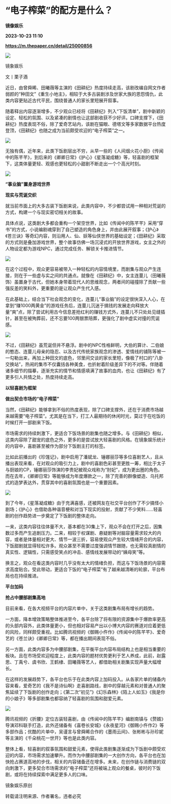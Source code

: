 # “电子榨菜”的配方是什么？
**镜像娱乐**

**2023-10-23 11:10**

**https://m.thepaper.cn/detail/25000856**

![](https://imagepphcloud.thepaper.cn/pph/image/274/916/47.jpg)

镜象娱乐

文丨栗子酒

近日，由曾舜晞、田曦薇等主演的《田耕纪》热度持续走高，该剧改编自网文作者弱颜的“种田文”《重生小地主》，相较于大多古装剧涉及世家大族的恩怨情仇，此类内容更贴近古代平民，围绕普通人的家长里短展开叙事。

随着释出内容逐渐增多，不少观众已经将《田耕纪》列入“下饭清单”，剧中新颖的设定、轻松的氛围、以及紧凑的剧情也让这部剧收获不少好评。口碑支撑下，《田耕纪》热度表现不俗，除了爱奇艺站内，该剧在猫眼、德塔文等多家数据平台热度登顶，《田耕纪》也随之成为当前颇受欢迎的“电子榨菜”之一。

![](https://imagepphcloud.thepaper.cn/pph/image/274/916/48.png)

无独有偶，近年来，此类下饭剧层出不穷，从早一些的《人间烟火花小厨》《传闻中的陈芊芊》，到后来的《卿卿日常》《护心》《星落凝成糖》等，轻喜剧的框架下，这类体量更轻、观感也更轻松的小甜剧不断走出一个个高光时刻。

![](https://imagepphcloud.thepaper.cn/pph/image/274/916/49.jpg)

**“事业脑”置身游戏世界**

**现实与荒诞交织**

就当前市面上的大多古装下饭剧来说，此类内容中，不少都尝试用一种相对荒诞的方式，构建一个与现实密切相关的故事。

具体点说，这类剧大多都会重构一个架空世界，比如《传闻中的陈芊芊》采用“穿书”的方式，小说编剧魂穿到了自己塑造的角色身上，并由此展开叙事；《护心》《苍兰诀》等奇幻内容，则沿用人、仙、妖等仙侠世界的基础设定；《田耕纪》采取的方式则是叠加游戏世界，整个故事仿佛一场沉浸式的开放世界游戏，女主之外的人物设定都为游戏NPC，通过完成任务、解锁关卡推进情节。

![](https://imagepphcloud.thepaper.cn/pph/image/274/916/50.png)

在这个过程中，观众更容易被带入一种轻松的内容情境里，而剧集与观众产生连接，则在于一些虚与实之间的共通点。就像在《田耕纪》中，女主连蔓儿（田曦薇 饰）虽置身于古代，但她本身带着现代人的思维观念，两者间的碰撞除了贡献一些强反差的笑料外，更重要的是让观众产生代入感。

在此基础上，结合当下社会观念的变化，连蔓儿“事业脑”的设定很快深入人心，在拿到“赚1000两黄金”的游戏任务后，连蔓儿沉迷于搞钱的发展走向释放大量“爽”点，除了尝试利用古今信息差抢红利的赚钱方式外，连蔓儿不只处处见缝插针，甚至在被殉葬前，还不忘要100两银票陪葬，更强化了剧中虚实对撞的荒诞感。

![](https://imagepphcloud.thepaper.cn/pph/image/274/916/54.png)

不过，《田耕纪》虽荒诞但并不悬浮。剧中的NPC性格鲜明，大伯的算计、二伯娘的憨态、连蔓儿母亲的隐忍、以及古代传统家族观念的渗透、爱情线的铺陈等被一一勾勒出来，再加上种田文的底色，邻里间交谈的家长里短，像极了村口的“八卦交换站”，热闹的集市不仅囊括各种美食，也折射着阶级差异下的不对等。伴随着诸多细节的描摹，逐渐充实的情节和情感填满了故事的血肉，也让《田耕纪》有了更多引人共情之处，热度持续走高。

**以轻喜剧为框架**

**做出契合市场的“电子榨菜”**

当然，《田耕纪》能够拿到不俗的热度表现，除了口碑支撑外，还在于消费市场越来越需要“电子榨菜”。尤其是在当下，打工人最期待的休闲时光，莫过于在吃饭的时候打开一部剧来下饭。

市场需求的持续刺激下，更适合下饭场景的剧集也随之增多。与《田耕纪》相似，这类内容除了甜宠的底色之外，更多的是尝试放大轻喜剧的风格。在镜象娱乐统计的内容中，喜剧甚至被作为部分下饭剧主打的标签。

比如此前播出的《珍馐记》，剧中启用了潘斌龙、锤娜丽莎等多位喜剧艺人，且从播出表现来看，在对观众的吸引力上，剧中的喜剧色彩甚至更胜一筹，相比于太子与厨娘的CP，锤娜丽莎饰演的李贵妃被观众戏称为“肘妃”，成为更出圈的角色。而在去年，《卿卿日常》等能够成为年度爆款之一，除了完善的群像塑造、乌托邦式的造梦表达外，贯穿其中的喜剧氛围也是一个重要因素。

![](https://imagepphcloud.thepaper.cn/pph/image/274/916/63.png)

到了今年，《星落凝成糖》由于充满喜感，还被网友在社交平台创作了不少搞怪小剧场；《护心》也借助各种谐音梗和对当下现实的投射，贡献了不少笑料……轻喜剧的创作趋势进一步奠定了下饭剧的整体走向。

一来，这类内容往往体量不大，基本都在30集上下，观众不会在打开之后，因集数过多而产生追剧压力。二来，相较于权谋剧、悬疑剧等对脑容量需求较大的内容，或者是体量相对更大、情节一波三折，容易使观众产生较大情绪开合的内容，下饭甜剧就显得轻松许多。观众甚至不需要过度强调情节跟随，也无需较真剧情的真实性、逻辑性，只需感受笑点的冲击、感情线发展带动的“姨母笑”等。

换言之，观众在看这类内容时几乎没有太大的情绪负担，而这与下饭场景的内容需求高度贴合。受此带动，更适合下饭的“电子榨菜”有了越来越清晰的轮廓，平台布局也在持续推进。

**平台加码**

**抢占中腰部剧集高地**

目前来看，在各大视频平台的内容片单中，关于这类剧集布局有增长的趋势。

一方面，降本增效策略整体推进至今，各平台除了将有限的资源集中于爆款率更高的头部内容外，此类体量更小，但也相对容易产出以小博大内容的赛道对应着更低的风险，同样颇受重视。比如腾讯视频的《御赐小仵作》《传闻中的陈芊芊》、爱奇艺的《苍兰诀》《卿卿日常》等，都在播出期间表现不俗。

另一方面，此类内容多为中腰部剧集，在平衡平台内容布局结构上也是相当重要的板块。且在市场受欢迎程度上，此类内容的题材优势更利于艺人养成，此前，赵露思、丁禹兮、虞书欣、王鹤棣、田曦薇等艺人，都借助相关剧集实现声量大幅增长。

在这样的发展趋势下，各平台也乐于在此类内容上加码投入。从各家片单的储备内容来看，爱奇艺的《我不是诗仙啊》走喜剧路线，剧中的穿越元素和对普通人的聚焦延续了下饭剧的创作走向；《第二次“初见”》《幻乐森林》《陌上人如玉》《我是你的小娘子》等多部剧集也都容纳了轻喜剧的氛围和甜爱元素。

![](https://imagepphcloud.thepaper.cn/pph/image/274/916/73.jpg)

腾讯视频的《折腰》定位古装轻喜剧，由《传闻中的陈芊芊》编剧南镇与《赘婿》导演邓科联手打造，此外还储备有《喜卷长安城》《永夜星河》《御赐小仵作2》等多部作品；优酷的片单中，吴谨言与曾舜晞合作的《墨雨云间》、张彬彬与孙珍妮等主演的《千朵桃花一世开》等也是此类内容。

整体上看，轻喜剧的叙事氛围和甜爱元素，使得此类剧集逐渐成为下饭剧中颇受欢迎的内容，市场需求加速攀升。而作为中腰部剧集的一大创作方向，各平台也在加快抢占赛道高地的步伐，相关的内容储备还在增多。未来，在创作链与消费链的双向刺激下，更多契合市场需求的“电子榨菜”还将被端上观众的餐桌，彼时的下饭剧，或将在持续探索中满足更多人的口味。

镜象娱乐原创

转载请注明来源、作者署名，违者必究
